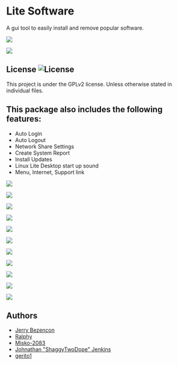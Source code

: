 Lite Software
================

A gui tool to easily install and remove popular software.

![](http://i.imgur.com/OtAawni.png)

![](http://i.imgur.com/41Q1avt.png)

## License ![License](https://img.shields.io/badge/license-GPLv2-green.svg)

This project is under the GPLv2 license. Unless otherwise stated in individual files.

## This package also includes the following features:
- Auto Login
- Auto Logout
- Network Share Settings
- Create System Report
- Install Updates
- Linux Lite Desktop start up sound
- Menu, Internet, Support link

![](http://imgur.com/l4pp0uc.png)

![](http://imgur.com/ikWotKx.png)

![](http://imgur.com/mzCd1gU.png)

![](http://imgur.com/b3asIo8.png)

![](http://imgur.com/7j6m908.png)

![](http://imgur.com/g2HfAFx.png)

![](http://imgur.com/Ajn7H6M.png)

![](http://imgur.com/Jq2wtNn.png)

![](http://imgur.com/nLGd0bE.png)

![](http://imgur.com/qCdQ1kG.png)

![](http://imgur.com/KLGKnXG.png)

## Authors
- [Jerry Bezencon](https://github.com/linuxlite/)
- [Ralphy](https://github.com/ralphys)
- [Misko-2083](https://github.com/Misko-2083/)
- [Johnathan "ShaggyTwoDope" Jenkins](https://github.com/shaggytwodope/)
- [gerito1](https://github.com/gerito1/) 
